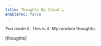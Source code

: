 ```yaml
---
title: Thoughts By Cloud ☁️
enableToc: false
---
```


You made it. This is it. My random thoughts. 

[thoughts]
